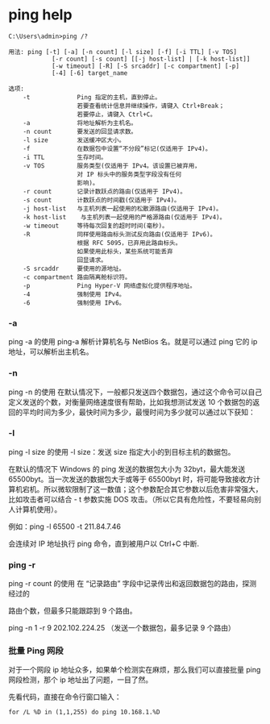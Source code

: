 # ping help

```
C:\Users\admin>ping /?

用法: ping [-t] [-a] [-n count] [-l size] [-f] [-i TTL] [-v TOS]
            [-r count] [-s count] [[-j host-list] | [-k host-list]]
            [-w timeout] [-R] [-S srcaddr] [-c compartment] [-p]
            [-4] [-6] target_name

选项:
    -t             Ping 指定的主机，直到停止。
                   若要查看统计信息并继续操作，请键入 Ctrl+Break；
                   若要停止，请键入 Ctrl+C。
    -a             将地址解析为主机名。
    -n count       要发送的回显请求数。
    -l size        发送缓冲区大小。
    -f             在数据包中设置“不分段”标记(仅适用于 IPv4)。
    -i TTL         生存时间。
    -v TOS         服务类型(仅适用于 IPv4。该设置已被弃用，
                   对 IP 标头中的服务类型字段没有任何
                   影响)。
    -r count       记录计数跃点的路由(仅适用于 IPv4)。
    -s count       计数跃点的时间戳(仅适用于 IPv4)。
    -j host-list   与主机列表一起使用的松散源路由(仅适用于 IPv4)。
    -k host-list    与主机列表一起使用的严格源路由(仅适用于 IPv4)。
    -w timeout     等待每次回复的超时时间(毫秒)。
    -R             同样使用路由标头测试反向路由(仅适用于 IPv6)。
                   根据 RFC 5095，已弃用此路由标头。
                   如果使用此标头，某些系统可能丢弃
                   回显请求。
    -S srcaddr     要使用的源地址。
    -c compartment 路由隔离舱标识符。
    -p             Ping Hyper-V 网络虚拟化提供程序地址。
    -4             强制使用 IPv4。
    -6             强制使用 IPv6。
```
### -a
ping -a 的使用
ping-a 解析计算机名与 NetBios 名。就是可以通过 ping 它的 ip 地址，可以解析出主机名。
### -n
ping -n 的使用
在默认情况下，一般都只发送四个数据包，通过这个命令可以自己定义发送的个数，对衡量网络速度很有帮助，比如我想测试发送 10 个数据包的返回的平均时间为多少，最快时间为多少，最慢时间为多少就可以通过以下获知：
### -l
ping -l size 的使用
-l size：发送 size 指定大小的到目标主机的数据包。

在默认的情况下 Windows 的 ping 发送的数据包大小为 32byt，最大能发送 65500byt。当一次发送的数据包大于或等于 65500byt 时，将可能导致接收方计算机宕机。所以微软限制了这一数值；这个参数配合其它参数以后危害非常强大，比如攻击者可以结合 - t 参数实施 DOS 攻击。（所以它具有危险性，不要轻易向别人计算机使用）。

例如：ping -l 65500 -t 211.84.7.46

会连续对 IP 地址执行 ping 命令，直到被用户以 Ctrl+C 中断.
### ping -r
ping -r count 的使用
在 “记录路由” 字段中记录传出和返回数据包的路由，探测经过的

路由个数，但最多只能跟踪到 9 个路由。

ping -n 1 -r 9 202.102.224.25 （发送一个数据包，最多记录 9 个路由）


### 批量 Ping 网段
对于一个网段 ip 地址众多，如果单个检测实在麻烦，那么我们可以直接批量 ping 网段检测，那个 ip 地址出了问题，一目了然。

先看代码，直接在命令行窗口输入：

`for /L %D in (1,1,255) do ping 10.168.1.%D`